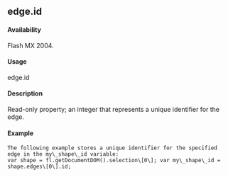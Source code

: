 ## edge.id

#### Availability

Flash MX 2004.

#### Usage

edge.id

#### Description

Read-only property; an integer that represents a unique identifier for the edge.

#### Example

```
The following example stores a unique identifier for the specified edge in the my\_shape\_id variable:
var shape = fl.getDocumentDOM().selection\[0\]; var my\_shape\_id = shape.edges\[0\].id;

```